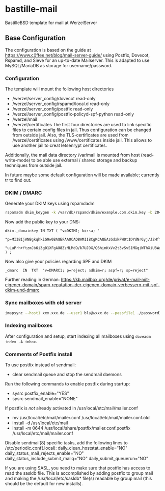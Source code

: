 # bastille-mail
BastilleBSD template for mail at WerzelServer

## Base Configuration
The configuration is based on the guide at https://www.c0ffee.net/blog/mail-server-guide/ using Postfix, Dovecot, Rspamd, and Sieve for an up-to-date Mailserver.
This is adapted to use MySQL/MariaDB as storage for username/password.

### Configuration
The template will mount the following host directories
- /werzel/server_config/dovecot read-only
- /werzel/server_config/rspamd/local.d read-only
- /werzel/server_config/postfix read-only
- /werzel/server_config/postfix-policyd-spf-python read-only
- /werzel/mail
- /werzel/certificates
The first four directories are used to link specific files to certain config files in jail. Thus configuration can be changed from outside jail.
Also, the TLS-certificates are used from /werzel/certificates using /www/certificates inside jail. This allows to use another jail to creat letsenrypt certificates.

Additionally, the mail data directory /var/mail is mounted from host (read-write-mode) to be able use external / shared storage and backup techniques from outside jail.

In future maybe some default configuration will be made available; currently tr to find out.

### DKIM / DMARC
Generate your DKIM keys using rspamdadm
```sh
rspamadm dkim_keygen -k /var/db/rspamd/dkim/example.com.dkim.key -b 2048 -s dkim -d example.com
```

Now add the public key to your DNS:
```
dkim._domainkey IN TXT ( "v=DKIM1; k=rsa; "
  "p=MIIBIjANBgkqhkiG9w0BAQEFAAOCAQ8AMIIBCgKCAQEAzGdxkFW0tIDYdNrGyj/J2Hff7N/9BEWE2qxMw6PBW5FhJRullZT9WNZOVrrXk1TsiBHRq8YQrSS1TfLbNV9PE7sE0vGx0eLgkiqnqLMwTy5Y9+jEbiNrddNR6v+TGHuMckYJO3JMjiROhMi/86Lv6P/rv2R/lxFldCeYQxa41/8LH+b3ZXWTLYRM6y2/2UpGz/wtknvA+DtO0rn+Y"
  "uLuPrh+ftzmJb6i3g01XFgAO8ZzMLMdO/k7UJDX/Q6himKxVv2t3vSvS1MGqiWThXiU3WxhQED0zZUlkC5Lfx4BCo1h0v7fwZeMdu2NPOzlDBMDq5HRYgbwuFXTAmxSM7WRqQIDAQAB"
) ;
```
Now also give your policies regarding SPF and DKIM
```
_dmarc  IN  TXT  "v=DMARC1; p=reject; adkim=r; aspf=r; sp=reject"
```
Further reading in German: https://kb.mailbox.org/de/privat/e-mail-mit-eigener-domain/spam-reputation-der-eigenen-domain-verbessern-mit-spf-dkim-und-dmarc


### Sync mailboxes with old server
```sh
imapsync --host1 xxx.xxx.de --user1 bla@wxxx.de --passfile1 ./password1 --authmech1 CRAM-MD5 --host2 10.0.0.10 --user2 xxx@blub.de --passfile2 ./password2
```

### Indexing mailboxes
After configuration and setup, start indexing all mailboxes using ```doveadm index -A inbox```.

### Comments of Postfix install
To use postfix instead of sendmail:
  - clear sendmail queue and stop the sendmail daemons

Run the following commands to enable postfix during startup:
  - sysrc postfix_enable="YES"
  - sysrc sendmail_enable="NONE"

If postfix is *not* already activated in /usr/local/etc/mail/mailer.conf
  - mv /usr/local/etc/mail/mailer.conf /usr/local/etc/mail/mailer.conf.old
  - install -d /usr/local/etc/mail
  - install -m 0644 /usr/local/share/postfix/mailer.conf.postfix /usr/local/etc/mail/mailer.conf

Disable sendmail(8) specific tasks,
add the following lines to /etc/periodic.conf(.local):
  daily_clean_hoststat_enable="NO"
  daily_status_mail_rejects_enable="NO"
  daily_status_include_submit_mailq="NO"
  daily_submit_queuerun="NO"

If you are using SASL, you need to make sure that postfix has access to read
the sasldb file.  This is accomplished by adding postfix to group mail and
making the /usr/local/etc/sasldb* file(s) readable by group mail (this should
be the default for new installs).

